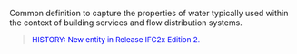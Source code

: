 Common definition to capture the properties of water typically used within the context of building services and flow distribution systems.

> <font color="#0000FF" size="-1">HISTORY: New entity in Release IFC2x Edition 2.</font>
>